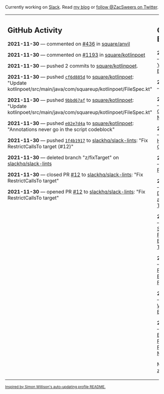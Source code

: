 Currently working on [Slack](https://slack.com/). Read [my blog](https://zacsweers.dev/) or [follow @ZacSweers on Twitter](https://twitter.com/ZacSweers).

<table><tr><td valign="top" width="60%">

## GitHub Activity
<!-- githubActivity starts -->
**2021-11-30** — commented on [#436](https://github.com/square/anvil/issues/436#issuecomment-982898103) in [square/anvil](https://api.github.com/repos/square/anvil)

**2021-11-30** — commented on [#1193](https://github.com/square/kotlinpoet/pull/1193#issuecomment-982854278) in [square/kotlinpoet](https://api.github.com/repos/square/kotlinpoet)

**2021-11-30** — pushed 2 commits to [square/kotlinpoet](https://api.github.com/repos/square/kotlinpoet).

**2021-11-30** — pushed [`cf6d885d`](https://github.com/square/kotlinpoet/commit/cf6d885d816b356ade0db1907d764585f0661aba) to [square/kotlinpoet](https://api.github.com/repos/square/kotlinpoet): "Update kotlinpoet/src/main/java/com/squareup/kotlinpoet/FileSpec.kt"

**2021-11-30** — pushed [`9bbd67af`](https://github.com/square/kotlinpoet/commit/9bbd67afa2e29a22090498bf6b506dacf1b97d5a) to [square/kotlinpoet](https://api.github.com/repos/square/kotlinpoet): "Update kotlinpoet/src/main/java/com/squareup/kotlinpoet/FileSpec.kt"

**2021-11-30** — pushed [`e02e7d4a`](https://github.com/square/kotlinpoet/commit/e02e7d4a554d6f41e990534181878bfce809783a) to [square/kotlinpoet](https://api.github.com/repos/square/kotlinpoet): "Annotations never go in the script codeblock"

**2021-11-30** — pushed [`1f4b1917`](https://github.com/slackhq/slack-lints/commit/1f4b19172e3ae428f65d74a39d43a6e8f6c4994c) to [slackhq/slack-lints](https://api.github.com/repos/slackhq/slack-lints): "Fix RestrictCallsTo target (#12)"

**2021-11-30** — deleted branch "z/fixTarget" on [slackhq/slack-lints](https://api.github.com/repos/slackhq/slack-lints)

**2021-11-30** — closed PR [#12](https://api.github.com/repos/slackhq/slack-lints/pulls/12) to [slackhq/slack-lints](https://api.github.com/repos/slackhq/slack-lints): "Fix RestrictCallsTo target"

**2021-11-30** — opened PR [#12](https://api.github.com/repos/slackhq/slack-lints/pulls/12) to [slackhq/slack-lints](https://api.github.com/repos/slackhq/slack-lints): "Fix RestrictCallsTo target"
<!-- githubActivity ends -->
</td><td valign="top" width="40%">

## On My Blog
<!-- blog starts -->
**2021-07-23** — [Optimizing Your Kotlin Build](https://www.zacsweers.dev/optimizing-your-kotlin-build/)

**2021-06-14** — [How I Work](https://www.zacsweers.dev/how-i-work/)

**2021-02-02** — [Disposables Can Cause Memory Leaks](https://www.zacsweers.dev/disposables-can-cause-memory-leaks/)

**2021-01-29** — [Kapt's Hidden Test Costs](https://www.zacsweers.dev/kapts-hidden-test-costs/)

**2020-07-13** — [Time in UI Programming](https://www.zacsweers.dev/time-in-ui/)

**2020-07-08** — [Tick Tock: Desugaring and Timezones](https://www.zacsweers.dev/ticktock-desugaring-timezones/)

**2020-06-11** — [Kotlin Symbol Processing: Early Thoughts](https://www.zacsweers.dev/kotlin-symbol-processor-early-thoughts/)

**2020-05-01** — [Dagger Party Tricks: Extension Functions](https://www.zacsweers.dev/dagger-party-tricks-extension-functions/)

**2020-04-03** — [Making My WFH Life Bearable](https://www.zacsweers.dev/making-wfh-life-bearable/)

**2020-03-16** — [Android's Built-in ProGuard Rules: The Missing Guide](https://www.zacsweers.dev/android-proguard-rules/)
<!-- blog ends -->
More on [zacsweers.dev](https://zacsweers.dev/)
</td></tr></table>

<sub><a href="https://simonwillison.net/2020/Jul/10/self-updating-profile-readme/">Inspired by Simon Willison's auto-updating profile README.</a></sub>